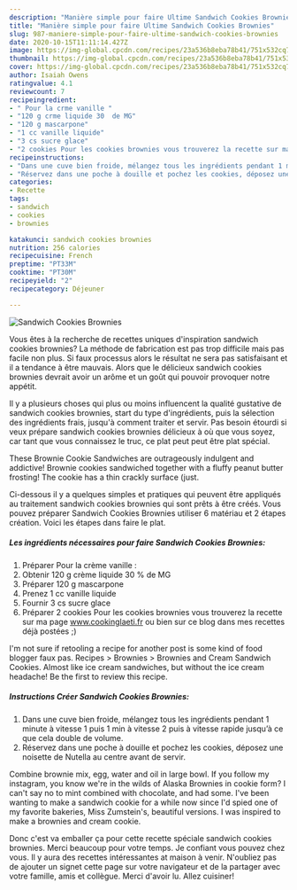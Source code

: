 ```yaml
---
description: "Manière simple pour faire Ultime Sandwich Cookies Brownies"
title: "Manière simple pour faire Ultime Sandwich Cookies Brownies"
slug: 987-maniere-simple-pour-faire-ultime-sandwich-cookies-brownies
date: 2020-10-15T11:11:14.427Z
image: https://img-global.cpcdn.com/recipes/23a536b8eba78b41/751x532cq70/sandwich-cookies-brownies-photo-principale-de-la-recette.jpg
thumbnail: https://img-global.cpcdn.com/recipes/23a536b8eba78b41/751x532cq70/sandwich-cookies-brownies-photo-principale-de-la-recette.jpg
cover: https://img-global.cpcdn.com/recipes/23a536b8eba78b41/751x532cq70/sandwich-cookies-brownies-photo-principale-de-la-recette.jpg
author: Isaiah Owens
ratingvalue: 4.1
reviewcount: 7
recipeingredient:
- " Pour la crme vanille "
- "120 g crme liquide 30  de MG"
- "120 g mascarpone"
- "1 cc vanille liquide"
- "3 cs sucre glace"
- "2 cookies Pour les cookies brownies vous trouverez la recette sur ma page wwwcookinglaetifr ou bien sur ce blog dans mes recettes dj postes "
recipeinstructions:
- "Dans une cuve bien froide, mélangez tous les ingrédients pendant 1 minute à vitesse 1 puis 1 min à vitesse 2 puis à vitesse rapide jusqu’à ce que cela double de volume."
- "Réservez dans une poche à douille et pochez les cookies, déposez une noisette de Nutella au centre avant de servir."
categories:
- Recette
tags:
- sandwich
- cookies
- brownies

katakunci: sandwich cookies brownies 
nutrition: 256 calories
recipecuisine: French
preptime: "PT33M"
cooktime: "PT30M"
recipeyield: "2"
recipecategory: Déjeuner

---
```



![Sandwich Cookies Brownies](https://img-global.cpcdn.com/recipes/23a536b8eba78b41/751x532cq70/sandwich-cookies-brownies-photo-principale-de-la-recette.jpg)

Vous êtes à la recherche de recettes uniques d'inspiration sandwich cookies brownies? La méthode de fabrication est pas trop difficile mais pas facile non plus. Si faux processus alors le résultat ne sera pas satisfaisant et il a tendance à être mauvais. Alors que le délicieux sandwich cookies brownies devrait avoir un arôme et un goût qui pouvoir provoquer notre appétit.

Il y a plusieurs choses qui plus ou moins influencent la qualité gustative de sandwich cookies brownies, start du type d'ingrédients, puis la sélection des ingrédients frais, jusqu'à comment traiter et servir. Pas besoin étourdi si veux prépare sandwich cookies brownies délicieux à où que vous soyez, car tant que vous connaissez le truc, ce plat peut peut être plat spécial.

These Brownie Cookie Sandwiches are outrageously indulgent and addictive! Brownie cookies sandwiched together with a fluffy peanut butter frosting! The cookie has a thin crackly surface (just.


Ci-dessous il y a quelques simples et pratiques qui peuvent être appliqués au traitement sandwich cookies brownies qui sont prêts à être créés. Vous pouvez préparer Sandwich Cookies Brownies utiliser 6 matériau et 2 étapes création. Voici les étapes dans faire le plat.

<!--inarticleads1-->

##### Les ingrédients nécessaires pour faire Sandwich Cookies Brownies:

1. Préparer  Pour la crème vanille :
1. Obtenir 120 g crème liquide 30 % de MG
1. Préparer 120 g mascarpone
1. Prenez 1 cc vanille liquide
1. Fournir 3 cs sucre glace
1. Préparer 2 cookies Pour les cookies brownies vous trouverez la recette sur ma page www.cookinglaeti.fr ou bien sur ce blog dans mes recettes déjà postées ;)


I&#39;m not sure if retooling a recipe for another post is some kind of food blogger faux pas. Recipes &gt; Brownies &gt; Brownies and Cream Sandwich Cookies. Almost like ice cream sandwiches, but without the ice cream headache! Be the first to review this recipe. 

<!--inarticleads2-->

##### Instructions Créer Sandwich Cookies Brownies:

1. Dans une cuve bien froide, mélangez tous les ingrédients pendant 1 minute à vitesse 1 puis 1 min à vitesse 2 puis à vitesse rapide jusqu’à ce que cela double de volume.
1. Réservez dans une poche à douille et pochez les cookies, déposez une noisette de Nutella au centre avant de servir.


Combine brownie mix, egg, water and oil in large bowl. If you follow my instagram, you know we&#39;re in the wilds of Alaska Brownies in cookie form? I can&#39;t say no to mint combined with chocolate, and had some. I&#39;ve been wanting to make a sandwich cookie for a while now since I&#39;d spied one of my favorite bakeries, Miss Zumstein&#39;s, beautiful versions. I was inspired to make a brownies and cream cookie. 


Donc c'est va emballer ça pour cette recette spéciale sandwich cookies brownies. Merci beaucoup pour votre temps. Je confiant vous pouvez chez vous. Il y aura des recettes  intéressantes at maison à venir. N'oubliez pas de ajouter un signet cette page sur votre navigateur et de la partager avec votre famille, amis et collègue. Merci d'avoir lu. Allez cuisiner!
